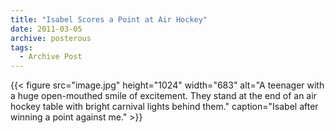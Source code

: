 ```yaml
---
title: "Isabel Scores a Point at Air Hockey"
date: 2011-03-05
archive: posterous
tags: 
  - Archive Post
---
```


{{< figure 
	src="image.jpg" 
	height="1024" 
	width="683" 
	alt="A teenager with a huge open-mouthed smile of excitement. They stand at the end of an air hockey table with bright carnival lights behind them." 
	caption="Isabel after winning a point against me." >}}
